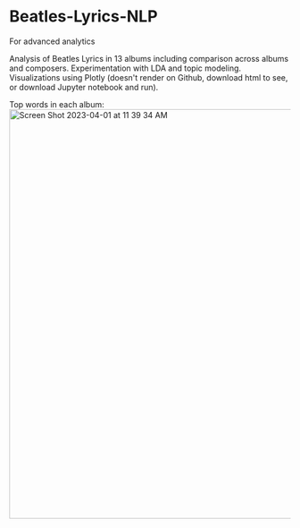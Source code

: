 # Beatles-Lyrics-NLP
For advanced analytics

Analysis of Beatles Lyrics in 13 albums including comparison across albums and composers. Experimentation with LDA and topic modeling. Visualizations using Plotly (doesn't render on Github, download html to see, or download Jupyter notebook and run).

Top words in each album:
<img width="732" alt="Screen Shot 2023-04-01 at 11 39 34 AM" src="https://user-images.githubusercontent.com/61389709/229299353-a58e3845-2151-4a9c-b884-4b2322992b51.png">
